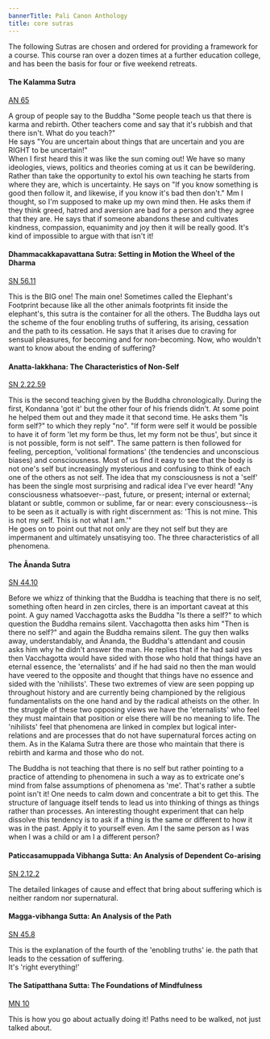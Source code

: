 ```yaml
---
bannerTitle: Pali Canon Anthology
title: core sutras 
---
```


The following Sutras are chosen and ordered for providing a framework for a course. This course ran over a dozen times at a further education college, and has been the basis for four or five weekend retreats.


#### The Kalamma Sutra
[AN 65](https://accesstoinsight.org/lib/authors/soma/wheel008.html)    

A group of people say to the Buddha "Some people teach us that there is karma and rebirth. Other teachers come and say that it's rubbish and that there isn't. What do you teach?"  
He says "You are uncertain about things that are uncertain and you are RIGHT to be uncertain!"  
When I first heard this it was like the sun coming out! We have so many ideologies, views, politics and theories coming at us it can be bewildering. Rather than take the opportunity to extol his own teaching he starts from where they are, which is uncertainty. He says on "If you know something is good then follow it, and likewise, if you know it's bad then don't." Mm I thought, so I'm supposed to make up my own mind then. He asks them if they think greed, hatred and aversion are bad for a person and they agree that they are. He says that if someone abandons these and cultivates kindness, compassion, equanimity and joy then it will be really good. It's kind of impossible to argue with that isn't it!


#### Dhammacakkapavattana Sutra: Setting in Motion the Wheel of the Dharma
[SN 56.11](https://www.dhammatalks.org/suttas/SN/SN56_11.html)  

This is the BIG one! The main one! Sometimes called the Elephant's Footprint because like all the other animals footprints fit inside the elephant's, this sutra is the container for all the others. The Buddha lays out the scheme of the four enobling truths of suffering, its arising, cessation and the path to its cessation. He says that it arises due to craving for sensual pleasures, for becoming and for non-becoming. Now, who wouldn't want to know about the ending of suffering?


#### Anatta-lakkhana: The Characteristics of Non-Self
[SN 2.22.59](/pages/suttas/sn/290-anatta-lakkhana.html)  

This is the second teaching given by the Buddha chronologically. During the first, Kondanna 'got it' but the other four of his friends didn't. At some point he helped them out and they made it that second time. He asks them "Is form self?" to which they reply "no". "If form were self it would be possible to have it of form 'let my form be thus, let my form not be thus', but since it is not possible, form is not self". The same pattern is then followed for feeling, perception, 'volitional formations' (the tendencies and unconscious biases) and consciousness. Most of us find it easy to see that the body is not one's self but increasingly mysterious and confusing to think of each one of the others as not self. The idea that my consciousness is not a 'self' has been the single most surprising and radical idea I've ever heard! "Any consciousness whatsoever--past, future, or present; internal or external; blatant or subtle, common or sublime, far or near: every consciousness--is to be seen as it actually is with right discernment as: 'This is not mine. This is not my self. This is not what I am.'"  
He goes on to point out that not only are they not self but they are impermanent and ultimately unsatisying too. The three characteristics of all phenomena.


<a name="ananda"></a>
#### The Ānanda Sutra
[SN 44.10](/pages/suttas/sn2/130-ananda.html)  

Before we whizz of thinking that the Buddha is teaching that there is no self, something often heard in zen circles, there is an important caveat at this point. A guy named Vacchagotta asks the Buddha "Is there a self?" to which question the Buddha remains silent. Vacchagotta then asks him "Then is there no self?" and again the Buddha remains silent. The guy then walks away, understandably, and Ānanda, the Buddha's attendant and cousin asks him why he didn't answer the man. He replies that if he had said yes then Vacchagotta would have sided with those who hold that things have an eternal essence, the 'eternalists' and if he had said no then the man would have veered to the opposite and thought that things have no essence and sided with the 'nihilists'. These two extremes of view are seen popping up throughout history and are currently being championed by the religious fundamentalists on the one hand and by the radical atheists on the other. In the struggle of these two opposing views we have the 'eternalists' who feel they must maintain that position or else there will be no meaning to life. The 'nihilists' feel that phenomena are linked in complex but logical inter-relations and are processes that do not have supernatural forces acting on them. As in the Kalama Sutra there are those who maintain that there is rebirth and karma and those who do not.  

The Buddha is not teaching that there is no self but rather pointing to a practice of attending to phenomena in such a way as to extricate one's mind from false assumptions of phenomena as 'me'. That's rather a subtle point isn't it! One needs to calm down and concentrate a bit to get this. The structure of language itself tends to lead us into thinking of things as things rather than processes. An interesting thought experiment that can help dissolve this tendency is to ask if a thing is the same or different to how it was in the past.  Apply it to yourself even. Am I the same person as I was when I was a child or am I a different person?


#### Paticcasamuppada Vibhanga Sutta: An Analysis of Dependent Co-arising
[SN 2.12.2](http://localhost:4000/pages/suttas/sn/165-ps.html)

The detailed linkages of cause and effect that bring about suffering which is neither random nor supernatural.


<a name="magga"></a>
#### Magga-vibhanga Sutta: An Analysis of the Path
[SN 45.8](/pages/suttas/sn2/140-magga.html)

This is the explanation of the fourth of the 'enobling truths' ie. the path that leads to the cessation of suffering.  
It's 'right everything!'

#### The Satipatthana Sutta: The Foundations of Mindfulness
[MN 10](/pages/suttas/mn/10-sati.html)

This is how you go about actually doing it! Paths need to be walked, not just talked about.
